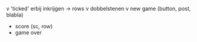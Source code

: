 v 'ticked' erbij inkrijgen -> rows
v dobbelstenen
v new game (button, post, blabla)
* score (sc, row)
* game over